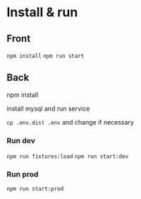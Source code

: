 # Install & run

## Front

`npm install`
`npm run start`

## Back

npm install

install mysql and run service

`cp .env.dist .env` and change if necessary

### Run dev
`npm run fixtures:load`
`npm run start:dev`

### Run prod
`npm run start:prod`
